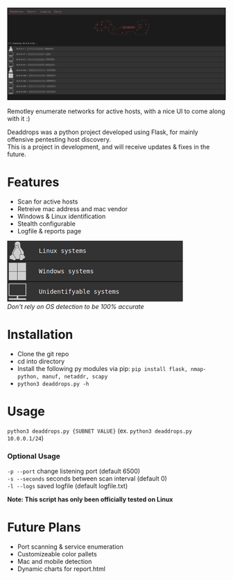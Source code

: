![sample](https://github.com/Xeonrx/deaddrops/blob/main/img/sample.png)

Remotley enumerate networks for active hosts, with a nice UI to come along with it :)

Deaddrops was a python project developed using Flask, for mainly offensive pentesting host discovery. <br />
This is a project in development, and will receive updates & fixes in the future.

# Features
- Scan for active hosts
- Retreive mac address and mac vendor
- Windows & Linux identification
- Stealth configurable
- Logfile & reports page

![osinfo](https://github.com/Xeonrx/deaddrops/blob/main/img/OSinfo.png) <br />
*Don't rely on OS detection to be 100% accurate*

# Installation
- Clone the git repo
- cd into directory
- Install the following py modules via pip: `pip install flask, nmap-python, manuf, netaddr, scapy`
- `python3 deaddrops.py -h`

# Usage
`python3 deaddrops.py {SUBNET VALUE}` (ex. `python3 deaddrops.py 10.0.0.1/24`)

### Optional Usage
`-p --port` change listening port (default 6500) <br />
`-s --seconds` seconds between scan interval (default 0) <br />
`-l --logs` saved logfile (default logfile.txt)

**Note: This script has only been officially tested on Linux**

# Future Plans
- Port scanning & service enumeration
- Customizeable color pallets
- Mac and mobile detection
- Dynamic charts for report.html
